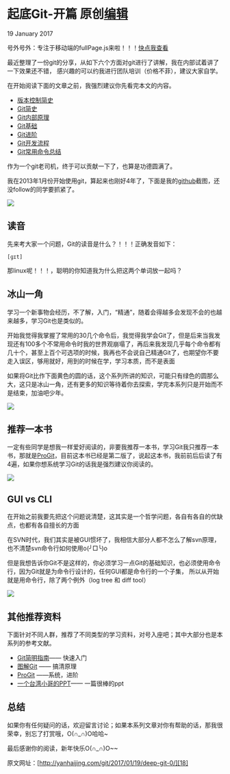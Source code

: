 # 起底Git-开篇 原创[编辑][0]

 19 January 2017

号外号外：专注于移动端的fullPage.js来啦！！！[快点我查看][1]

最近整理了一份git的分享，从如下六个方面对git进行了讲解，我在内部试着讲了一下效果还不错， 感兴趣的可以约我进行团队培训（价格不菲），建议大家自学。

在开始阅读下面的文章之前，我强烈建议你先看完本文的内容。

* [版本控制简史][2]
* [Git简史][3]
* [Git内部原理][4]
* [Git基础][5]
* [Git进阶][6]
* [Git开发流程][7]
* [Git常用命令总结][8]

作为一个git老司机，终于可以贡献一下了，也算是功德圆满了。

我在2013年1月份开始使用git，算起来也刚好4年了，下面是我的[github][9]截图，还没follow的同学要抓紧了。

![][10]

## 读音

先来考大家一个问题，Git的读音是什么？！！！正确发音如下：

    [ɡɪt] 
    

那linux呢！！！，聪明的你知道我为什么把这两个单词放一起吗？

## 冰山一角

学习一个新事物会经历，不了解，入门，“精通”，随着会得越多会发现不会的也越来越多，学习Git也是类似的。

开始我觉得我掌握了常用的30几个命令后，我觉得我学会Git了，但是后来当我发现还有100多个不常用命令时我的世界观崩塌了，再后来我发现几乎每个命令都有几十个，甚至上百个可选项的时候，我再也不会说自己精通Git了，也期望你不要走入误区，够用就好，用到的时候在学，学习本质，而不是表面

如果将Git比作下面黄色的圆的话，这个系列所讲的知识，可能只有绿色的圆那么大，这只是冰山一角，还有更多的知识等待着你去探索，学完本系列只是开始而不是结束，加油吧少年。

![][11]

## 推荐一本书

一定有些同学是想我一样爱好阅读的，非要我推荐一本书，学习Git我只推荐一本书，那就是[ProGit][12]，目前这本书已经是第二版了，说起这本书，我前前后后读了有4遍，如果你想系统学习Git的话我是强烈建议你阅读的。

![][13]

## GUI vs CLI

在开始之前我要先把这个问题说清楚，这其实是一个哲学问题，各自有各自的优缺点，也都有各自擅长的方面

在SVN时代，我们其实是被GUI惯坏了，我相信大部分人都不怎么了解svn原理，也不清楚svn命令行如何使用o(╯□╰)o

但是我想告诉你Git不是这样的，你必须学习一点Git的基础知识，也必须使用命令行，因为Git就是为命令行设计的，任何GUI都是命令行的一个子集， 所以从开始就是用命令行，除了两个例外（log tree 和 diff tool）

![][14]

## 其他推荐资料

下面针对不同人群，推荐了不同类型的学习资料，对号入座吧；其中大部分也是本系列的参考文献。

* [Git简明指南][15]—— 快速入门
* [图解Git][16] —— 搞清原理
* [ProGit][12] ——系统，进阶
* [一个台湾小哥的PPT][17]—— 一篇很棒的ppt

## 总结

如果你有任何疑问的话，欢迎留言讨论；如果本系列文章对你有帮助的话，那我很荣幸，别忘了打赏哦，O(∩_∩)O哈哈~

最后感谢你的阅读，新年快乐O(∩_∩)O~~

原文网址：[http://yanhaijing.com/git/2017/01/19/deep-git-0/][18]

[0]: https://github.com/yanhaijing/yanhaijing.github.com/edit/master/_posts/git/2017-1-19-deep-git-0.md
[1]: https://github.com/yanhaijing/zepto.fullpage
[2]: http://yanhaijing.com/git/2017/01/19/deep-git-1/
[3]: http://yanhaijing.com/git/2017/01/19/deep-git-2/
[4]: http://yanhaijing.com/git/2017/02/08/deep-git-3/
[5]: http://yanhaijing.com/git/2017/02/09/deep-git-4/
[6]: http://yanhaijing.com/git/2017/02/09/deep-git-5/
[7]: http://yanhaijing.com/git/2017/02/09/deep-git-6/
[8]: http://yanhaijing.com/git/2014/11/01/my-git-note/
[9]: https://github.com/yanhaijing/
[10]: ./img/450.png
[11]: ./img/451.png
[12]: https://git-scm.com/book/zh/v2
[13]: ./img/452.png
[14]: ./img/453.png
[15]: http://rogerdudler.github.io/git-guide/index.zh.html
[16]: http://marklodato.github.io/visual-git-guide/index-zh-cn.html
[17]: http://www.slideshare.net/ihower/git-tutorial-13695342
[18]: http://yanhaijing.com/git/2017/01/19/deep-git-0/